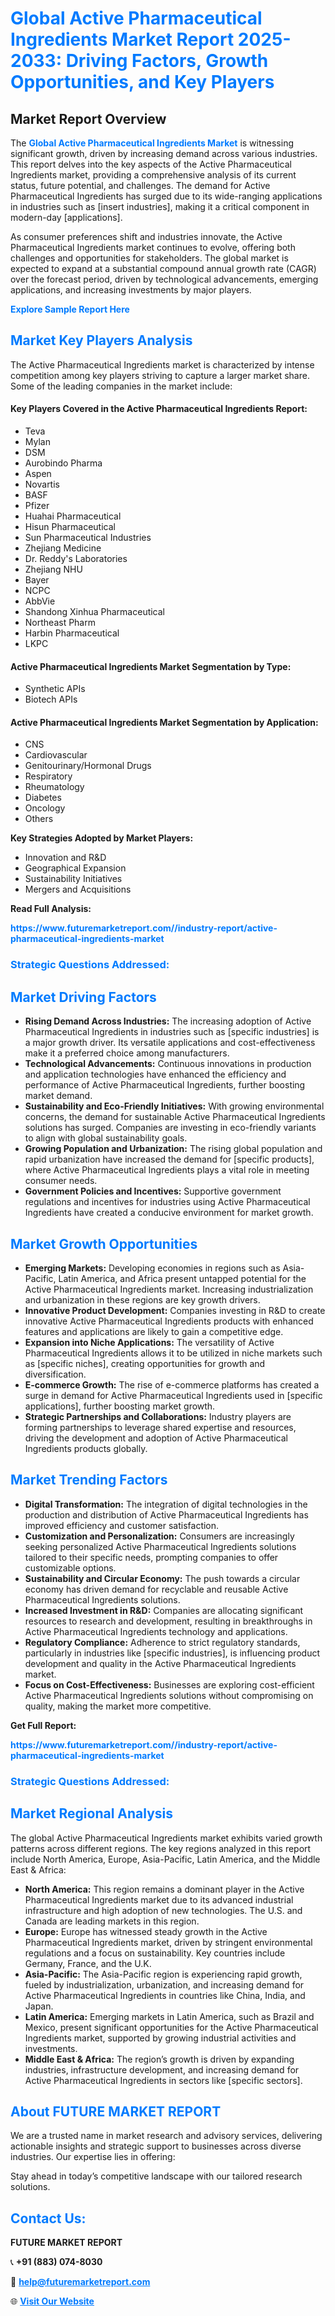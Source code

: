 <h1 style="color: #007BFF;">Global Active Pharmaceutical Ingredients Market Report 2025-2033: Driving Factors, Growth Opportunities, and Key Players</h1>

<section id="overview">
<h2>Market Report Overview</h2>
<p>The <a href="https://www.futuremarketreport.com//industry-report/active-pharmaceutical-ingredients-market" style="color: #007BFF; text-decoration: none;"><strong>Global Active Pharmaceutical Ingredients Market</strong></a> is witnessing significant growth, driven by increasing demand across various industries. This report delves into the key aspects of the Active Pharmaceutical Ingredients market, providing a comprehensive analysis of its current status, future potential, and challenges. The demand for Active Pharmaceutical Ingredients has surged due to its wide-ranging applications in industries such as [insert industries], making it a critical component in modern-day [applications].</p>
<p>As consumer preferences shift and industries innovate, the Active Pharmaceutical Ingredients market continues to evolve, offering both challenges and opportunities for stakeholders. The global market is expected to expand at a substantial compound annual growth rate (CAGR) over the forecast period, driven by technological advancements, emerging applications, and increasing investments by major players.</p>
</section>

<section id="overview">
<p><a href="https://www.futuremarketreport.com//request-sample/reportId=90721" style="color: #007BFF; text-decoration: none;"><strong>Explore Sample Report Here</strong></a></p>
</section>

<section id="key-players">
<h2 style="color: #007BFF;">Market Key Players Analysis</h2>
<p>The Active Pharmaceutical Ingredients market is characterized by intense competition among key players striving to capture a larger market share. Some of the leading companies in the market include:</p>
<h4>Key Players Covered in the Active Pharmaceutical Ingredients Report:</h4>
<ul><li>Teva</li><li>Mylan</li><li>DSM</li><li>Aurobindo Pharma</li><li>Aspen</li><li>Novartis</li><li>BASF</li><li>Pfizer</li><li>Huahai Pharmaceutical</li><li>Hisun Pharmaceutical</li><li>Sun Pharmaceutical Industries</li><li>Zhejiang Medicine</li><li>Dr. Reddy&#039;s Laboratories</li><li>Zhejiang NHU</li><li>Bayer</li><li>NCPC</li><li>AbbVie</li><li>Shandong Xinhua Pharmaceutical</li><li>Northeast Pharm</li><li>Harbin Pharmaceutical</li><li>LKPC</li></ul>
<h4>Active Pharmaceutical Ingredients Market Segmentation by Type:</h4>
<ul><li>Synthetic APIs</li><li>Biotech APIs</li></ul>

<h4>Active Pharmaceutical Ingredients Market Segmentation by Application:</h4>
<ul><li>CNS</li><li>Cardiovascular</li><li>Genitourinary/Hormonal Drugs</li><li>Respiratory</li><li>Rheumatology</li><li>Diabetes</li><li>Oncology</li><li>Others</li></ul>
<p><strong>Key Strategies Adopted by Market Players:</strong></p>
<ul>
<li>Innovation and R&D</li>
<li>Geographical Expansion</li>
<li>Sustainability Initiatives</li>
<li>Mergers and Acquisitions</li>
</ul>
</section>

<section>
<p><strong>Read Full Analysis: </strong></p><a href="https://www.futuremarketreport.com//industry-report/active-pharmaceutical-ingredients-market" style="color: #007BFF; text-decoration: none;"><strong>https://www.futuremarketreport.com//industry-report/active-pharmaceutical-ingredients-market</strong></a>
<h3 style="color: #007BFF;">Strategic Questions Addressed:</h3>
</section>

<section id="driving-factors">
<h2 style="color: #007BFF;">Market Driving Factors</h2>
<ul>
<li><strong>Rising Demand Across Industries:</strong> The increasing adoption of Active Pharmaceutical Ingredients in industries such as [specific industries] is a major growth driver. Its versatile applications and cost-effectiveness make it a preferred choice among manufacturers.</li>
<li><strong>Technological Advancements:</strong> Continuous innovations in production and application technologies have enhanced the efficiency and performance of Active Pharmaceutical Ingredients, further boosting market demand.</li>
<li><strong>Sustainability and Eco-Friendly Initiatives:</strong> With growing environmental concerns, the demand for sustainable Active Pharmaceutical Ingredients solutions has surged. Companies are investing in eco-friendly variants to align with global sustainability goals.</li>
<li><strong>Growing Population and Urbanization:</strong> The rising global population and rapid urbanization have increased the demand for [specific products], where Active Pharmaceutical Ingredients plays a vital role in meeting consumer needs.</li>
<li><strong>Government Policies and Incentives:</strong> Supportive government regulations and incentives for industries using Active Pharmaceutical Ingredients have created a conducive environment for market growth.</li>
</ul>
</section>

<section id="growth-opportunities">
<h2 style="color: #007BFF;">Market Growth Opportunities</h2>
<ul>
<li><strong>Emerging Markets:</strong> Developing economies in regions such as Asia-Pacific, Latin America, and Africa present untapped potential for the Active Pharmaceutical Ingredients market. Increasing industrialization and urbanization in these regions are key growth drivers.</li>
<li><strong>Innovative Product Development:</strong> Companies investing in R&D to create innovative Active Pharmaceutical Ingredients products with enhanced features and applications are likely to gain a competitive edge.</li>
<li><strong>Expansion into Niche Applications:</strong> The versatility of Active Pharmaceutical Ingredients allows it to be utilized in niche markets such as [specific niches], creating opportunities for growth and diversification.</li>
<li><strong>E-commerce Growth:</strong> The rise of e-commerce platforms has created a surge in demand for Active Pharmaceutical Ingredients used in [specific applications], further boosting market growth.</li>
<li><strong>Strategic Partnerships and Collaborations:</strong> Industry players are forming partnerships to leverage shared expertise and resources, driving the development and adoption of Active Pharmaceutical Ingredients products globally.</li>
</ul>
</section>

<section id="trending-factors">
<h2 style="color: #007BFF;">Market Trending Factors</h2>
<ul>
<li><strong>Digital Transformation:</strong> The integration of digital technologies in the production and distribution of Active Pharmaceutical Ingredients has improved efficiency and customer satisfaction.</li>
<li><strong>Customization and Personalization:</strong> Consumers are increasingly seeking personalized Active Pharmaceutical Ingredients solutions tailored to their specific needs, prompting companies to offer customizable options.</li>
<li><strong>Sustainability and Circular Economy:</strong> The push towards a circular economy has driven demand for recyclable and reusable Active Pharmaceutical Ingredients solutions.</li>
<li><strong>Increased Investment in R&D:</strong> Companies are allocating significant resources to research and development, resulting in breakthroughs in Active Pharmaceutical Ingredients technology and applications.</li>
<li><strong>Regulatory Compliance:</strong> Adherence to strict regulatory standards, particularly in industries like [specific industries], is influencing product development and quality in the Active Pharmaceutical Ingredients market.</li>
<li><strong>Focus on Cost-Effectiveness:</strong> Businesses are exploring cost-efficient Active Pharmaceutical Ingredients solutions without compromising on quality, making the market more competitive.</li>
</ul>
</section>

<section>
<p><strong>Get Full Report: </strong></p><a href="https://www.futuremarketreport.com//industry-report/active-pharmaceutical-ingredients-market" style="color: #007BFF; text-decoration: none;"><strong>https://www.futuremarketreport.com//industry-report/active-pharmaceutical-ingredients-market</strong></a>
<h3 style="color: #007BFF;">Strategic Questions Addressed:</h3>
</section>


<section id="regional-analysis">
<h2 style="color: #007BFF;">Market Regional Analysis</h2>
<p>The global Active Pharmaceutical Ingredients market exhibits varied growth patterns across different regions. The key regions analyzed in this report include North America, Europe, Asia-Pacific, Latin America, and the Middle East & Africa:</p>
<ul>
<li><strong>North America:</strong> This region remains a dominant player in the Active Pharmaceutical Ingredients market due to its advanced industrial infrastructure and high adoption of new technologies. The U.S. and Canada are leading markets in this region.</li>
<li><strong>Europe:</strong> Europe has witnessed steady growth in the Active Pharmaceutical Ingredients market, driven by stringent environmental regulations and a focus on sustainability. Key countries include Germany, France, and the U.K.</li>
<li><strong>Asia-Pacific:</strong> The Asia-Pacific region is experiencing rapid growth, fueled by industrialization, urbanization, and increasing demand for Active Pharmaceutical Ingredients in countries like China, India, and Japan.</li>
<li><strong>Latin America:</strong> Emerging markets in Latin America, such as Brazil and Mexico, present significant opportunities for the Active Pharmaceutical Ingredients market, supported by growing industrial activities and investments.</li>
<li><strong>Middle East & Africa:</strong> The region’s growth is driven by expanding industries, infrastructure development, and increasing demand for Active Pharmaceutical Ingredients in sectors like [specific sectors].</li>
</ul>
</section>

<footer>
<h2 style="color: #007BFF;">About FUTURE MARKET REPORT</h2>
<p>We are a trusted name in market research and advisory services, delivering actionable insights and strategic support to businesses across diverse industries. Our expertise lies in offering:</p>

<p>Stay ahead in today’s competitive landscape with our tailored research solutions.</p>

<h2 style="color: #007BFF;">Contact Us:</h2>
<p><strong>FUTURE MARKET REPORT</strong></p>
<p>📞 <strong>+91 (883) 074-8030</strong></p>
<p>📧 <strong><a href="mailto:help@futuremarketreport.com" style="color: #007BFF;">help@futuremarketreport.com</a></strong></p>
<p>🌐 <strong><a href="https://www.futuremarketreport.com/" style="color: #007BFF;">Visit Our Website</a></strong></p>
</footer>